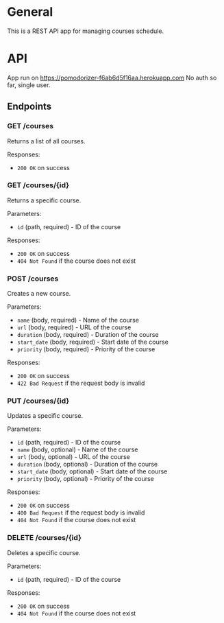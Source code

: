 # General 

This is a REST API app for managing courses schedule.

# API

App run on https://pomodorizer-f6ab6d5f16aa.herokuapp.com
No auth so far, single user.  

## Endpoints

### GET /courses

Returns a list of all courses.

Responses:

- `200 OK` on success

### GET /courses/{id}

Returns a specific course.

Parameters:

- `id` (path, required) - ID of the course

Responses:

- `200 OK` on success
- `404 Not Found` if the course does not exist

### POST /courses

Creates a new course.

Parameters:

- `name` (body, required) - Name of the course
- `url` (body, required) - URL of the course
- `duration` (body, required) - Duration of the course
- `start_date` (body, required) - Start date of the course
- `priority` (body, required) - Priority of the course

Responses:

- `200 OK` on success
- `422 Bad Request` if the request body is invalid

### PUT /courses/{id}

Updates a specific course.

Parameters:

- `id` (path, required) - ID of the course
- `name` (body, optional) - Name of the course
- `url` (body, optional) - URL of the course
- `duration` (body, optional) - Duration of the course
- `start_date` (body, optional) - Start date of the course
- `priority` (body, optional) - Priority of the course

Responses:

- `200 OK` on success
- `400 Bad Request` if the request body is invalid
- `404 Not Found` if the course does not exist

### DELETE /courses/{id}

Deletes a specific course.

Parameters:

- `id` (path, required) - ID of the course

Responses:

- `200 OK` on success
- `404 Not Found` if the course does not exist
